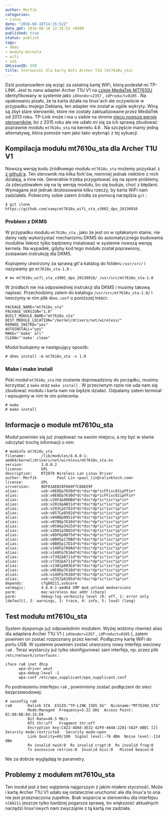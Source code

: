 ```yaml
---
author: Morfik
categories:
- Linux
date: "2016-08-18T14:35:52Z"
date_gmt: 2016-08-18 12:35:52 +0200
published: true
status: publish
tags:
- dkms
- moduły-kernela
- wifi
- usb
GHissueID: 550
title: Sterowniki dla karty WiFi Archer T1U (mt7610u_sta)
---
```


Dziś postanowiłem się wziąć za ostatnią kartę WiFi, którą podesłał mi TP-LINK. Jest to nano adapter
Archer T1U V1 na [czipie MediaTek MT7610U](https://wikidevi.com/wiki/TP-LINK_TL-WDN5200)
identyfikowany w systemie jako `idVendor=2357` , `idProduct=0105` . Na opakowaniu pisało, że ta
karta działa na linux'ach ale oczywiście w przypadku mojego Debiana, ten adapter nie został w ogóle
wykryty. Winą są zbyt stare sterowniki, które nie zostały zaktualizowane przez MediaTek od 2013
roku. TP-Link może i ma u siebie na stronie [nieco nowszą wersję
sterowników](http://www.tp-link.com/en/download/Archer-T1U.html#Driver), bo z 2015 roku ale nie
udało mi się za ich sprawą zbudować poprawnie modułu `mt7610u_sta` na kernelu 4.6 . Na szczęście
mamy jedną alternatywę, która pomoże nam jako tako wybrnąć z tej sytuacji.

<!--more-->
## Kompilacja modułu mt7610u\_sta dla Archer T1U V1

Nowszą wersję kodu źródłowego modułu `mt7610u_sta` możemy pozyskać z [z
github'a](https://github.com/xaep/mt7610u_wifi_sta_v3002_dpo_20130916). Ten sterownik ma kilka
fork'ów, niemniej jednak niektóre z nich działają, a inne nie. Generalnie trzeba przygotować się na
spore problemy. Ja zdecydowałem się na tę wersję modułu, bo się buduje, choć z błędami. Wymagane
jest jednak dostosowanie kilku rzeczy, by karta WiFi nam zadziałała. Pobierzmy sobie zatem źródła za
pomocą narzędzia `git` :

    $ git clone https://github.com/xaep/mt7610u_wifi_sta_v3002_dpo_20130916

### Problem z DKMS

W przypadku modułu `mt7610u_sta` , jako że jest on w opłakanym stanie, nie damy rady wykorzystać
mechanizmu DKMS do automatycznego budowania modułów ilekroć tylko będziemy instalować w systemie
nowszą wersję kernela. Na wypadek, gdyby kod tego modułu został poprawiony, zostawiam instrukcję dla
DKMS.

Kopiujemy utworzony za sprawą git'a katalog do folderu `/usr/src/` i nazywamy go `mt7610u_sta-1.0` :

    # mv mt7610u_wifi_sta_v3002_dpo_20130916/ /usr/src/mt7610u_sta-1.0

W źródłach nie ma odpowiedniej instrukcji dla DKMS i musimy takową napisać. Przechodzimy zatem do
katalogu `/usr/src/mt7610u_sta-1.0/` i tworzymy w nim plik `dkms.conf` o poniższej treści:

    PACKAGE_NAME="mt7610u_sta"
    PACKAGE_VERSION="1.0"
    BUILT_MODULE_NAME="mt7610u_sta"
    DEST_MODULE_LOCATION="/kernel/drivers/net/wireless/"
    REMAKE_INITRD="yes"
    AUTOINSTALL="yes"
    MAKE="'make' all"
    CLEAN="'make' clean"

Moduł budujemy w następujący sposób:

    # dkms install -m mt7610u_sta -v 1.0

### Make i make install

Póki moduł `mt7610u_sta` nie zostanie doprowadzony do porządku, musimy korzystać z `make` oraz `make
install` . W przeciwnym razie nie uda nam się zbudować modułu i karta nam nie będzie działać.
Odpalamy zatem terminal i wpisujemy w nim te oto polecenia:

    # make
    # make install

## Informacje o module mt7610u\_sta

Moduł powinien się już znajdować na swoim miejscu, a my być w stanie odczytać trochę informacji o
nim:

    # modinfo mt7610u_sta
    filename:       /lib/modules/4.6.0-1-amd64/kernel/drivers/net/wireless/mt7610u_sta.ko
    version:        3.0.0.2
    license:        GPL
    description:    RT2870 Wireless Lan Linux Driver
    author: Morfik         Paul Lin <paul_lin@ralinktech.com>
    license:        GPL
    srcversion:     0DF01AEB28FDA9F7C0AEE9F
    alias:          usb:v0E8Dp7650d*dc*dsc*dp*icFFisc02ipFFin*
    alias:          usb:v0E8Dp7630d*dc*dsc*dp*icFFisc02ipFFin*
    alias:          usb:v20F4p806Bd*dc*dsc*dp*ic*isc*ip*in*
    alias:          usb:v2019pAB31d*dc*dsc*dp*ic*isc*ip*in*
    alias:          usb:v293Cp5702d*dc*dsc*dp*ic*isc*ip*in*
    alias:          usb:v057Cp8502d*dc*dsc*dp*ic*isc*ip*in*
    alias:          usb:v04BBp0951d*dc*dsc*dp*ic*isc*ip*in*
    alias:          usb:v07B8p7610d*dc*dsc*dp*ic*isc*ip*in*
    alias:          usb:v0586p3425d*dc*dsc*dp*ic*isc*ip*in*
    alias:          usb:v2001p3D02d*dc*dsc*dp*ic*isc*ip*in*
    alias:          usb:v0DF6p0075d*dc*dsc*dp*ic*isc*ip*in*
    alias:          usb:v0B05p17DBd*dc*dsc*dp*ic*isc*ip*in*
    alias:          usb:v0B05p17D1d*dc*dsc*dp*ic*isc*ip*in*
    alias:          usb:v148Fp760Ad*dc*dsc*dp*ic*isc*ip*in*
    alias:          usb:v148Fp761Ad*dc*dsc*dp*ic*isc*ip*in*
    alias:          usb:v7392pB711d*dc*dsc*dp*ic*isc*ip*in*
    alias:          usb:v7392pA711d*dc*dsc*dp*ic*isc*ip*in*
    alias:          usb:v13B1p003Ed*dc*dsc*dp*ic*isc*ip*in*
    alias:          usb:v0E8Dp7610d*dc*dsc*dp*ic*isc*ip*in*
    alias:          usb:v148Fp7610d*dc*dsc*dp*ic*isc*ip*in*
    alias:          usb:v2357p0105d*dc*dsc*dp*ic*isc*ip*in*
    depends:        cfg80211,usbcore
    vermagic:       4.6.0-1-amd64 SMP mod_unload modversions
    parm:           mac:wireless mac addr (charp)
    parm:           debug:log verbosity level (0: off, 1: error only [default], 2: warnings, 3: trace, 4: info, 5: loud) (long)

## Test modułu mt7610u\_sta

System dysponuje już odpowiednim modułem. Wyżej widzimy również alias dla adaptera Archer T1U V1 (
`idVendor=2357` , `idProduct=0105` ), zatem powinien on zostać rozpoznany przez kernel. Podłączmy
kartę WiFi do portu USB. W systemie powinien zostać utworzony nowy interfejs sieciowy `ra0` . Teraz
wystarczy już tylko skonfigurować sam interfejs, np. przez plik `/etc/network/interfaces` :

    iface ra0 inet dhcp
          wpa-driver wext
          wpa-debug-level -1
          wpa-conf /etc/wpa_supplicant/wpa_supplicant.conf

Po podniesieniu interfejsu `ra0` , powinniśmy zostać podłączeni do sieci bezprzewodowej:

    # iwconfig ra0
    ra0       Ralink STA  ESSID:"TP-LINK_15D5_5G"  Nickname:"MT7610U_STA"
              Mode:Managed  Frequency=5.22 GHz  Access Point: EC:08:6B:84:15:D4
              Bit Rate=40.5 Mb/s
              RTS thr:off   Fragment thr:off
              Encryption key:C422-4DA8-3E32-42F0-4A4A-2281-5A2F-ABEC [2]   Security mode:restricted   Security mode:open
              Link Quality=60/100  Signal level:-76 dBm  Noise level:-114 dBm
              Rx invalid nwid:0  Rx invalid crypt:0  Rx invalid frag:0
              Tx excessive retries:0  Invalid misc:0   Missed beacon:0

Nie za dobrze wyglądają te parametry.

## Problemy z modułem mt7610u\_sta

Ten moduł jest z bez wątpienia najgorszym z jakim miałem styczność. Może i kartę Archer T1U V1 udało
się ostatecznie uruchomić ale dla linux'a to ona nie jest przeznaczona zupełnie. Brak wsparcia w
sterowniku dla interfejsu `nl80211` jeszcze tylko bardziej pogarsza sprawę, bo większość aktualnych
narzędzi linux'owych nam zwyczajnie z tą kartą nie zadziała.
